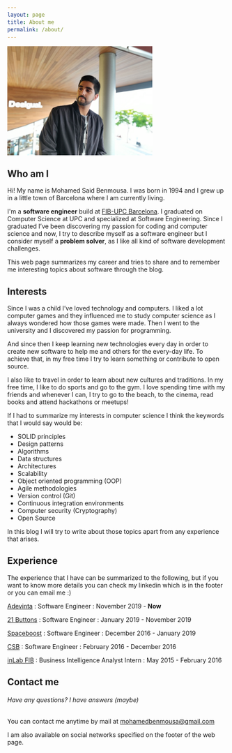 ```yaml
---
layout: page
title: About me
permalink: /about/
---
```


<img id="me" src="/images/me.jpg" weight="25px" height="250px" align="middle" alt="Moha">

## Who am I

Hi! My name is Mohamed Said Benmousa. I was born in 1994 and I grew up in a little town of Barcelona where I am currently living.

I'm a **software engineer** build at [FIB-UPC Barcelona](https://www.fib.upc.edu/). I graduated on Computer Science at UPC and specialized at Software Engineering.
Since I graduated I’ve been discovering my passion for coding and computer science and now, I try to describe myself as a software engineer
but I consider myself a **problem solver**, as I like all kind of software development challenges.

This web page summarizes my career and tries to share and to remember me interesting topics about software through the blog.

## Interests

Since I was a child I’ve loved technology and computers. I liked a lot computer games and they influenced me to study computer science
as I always wondered how those games were made. Then I went to the university and I discovered my passion for programming.

And since then I keep learning new technologies every day in order to create new software to help me and others for the every-day life. To achieve that, 
in my free time I try to learn something or contribute to open source.

I also like to travel in order to learn about new cultures and traditions. In my free time, I like to do sports and go to the gym.
I love spending time with my friends and whenever I can, I try to go to the beach, to the cinema, read books and attend hackathons or meetups!

If I had to summarize my interests in computer science I think the keywords that I would say would be:

- SOLID principles
- Design patterns
- Algorithms
- Data structures
- Architectures
- Scalability
- Object oriented programming (OOP) 
- Agile methodologies
- Version control (Git)
- Continuous integration environments
- Computer security (Cryptography)
- Open Source

In this blog I will try to write about those topics apart from any experience that arises.

## Experience

The experience that I have can be summarized to the following, but if you want to know more details you can check
my linkedin which is in the footer or you can email me :)

[Adevinta](https://www.adevinta.com/es/)
: Software Engineer
: November 2019 - **Now**

[21 Buttons](https://www.21buttons.com/)
: Software Engineer
: January 2019 - November 2019

[Spaceboost](https://www.spaceboost.com/)
: Software Engineer
: December 2016 - January 2019

[CSB](http://www.csb-bi.net/)
: Software Engineer
: February 2016 - December 2016

[inLab FIB](https://inlab.fib.upc.edu/)
: Business Intelligence Analyst Intern
: May 2015 - February 2016

## Contact me

###### Have any questions? I have answers (maybe)

You can contact me anytime by mail at [mohamedbenmousa@gmail.com](mailto:mohamedbenmousa@gmail.com)

I am also available on social networks specified on the footer of the web page.
